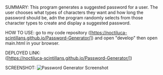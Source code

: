 SUMMARY:
  This program generates a suggested password for a user. The user chooses what types of characters they want and how long the password should be, adn the program randomly selects from those character types to create and display a suggested password. 

HOW TO USE: 
  go to my code repository ([https://noctiluca-scintillans.github.io/Password-Generator/]) and open "develop" then open main.html in your browser. 

DEPLOYED LINK:   
  ([https://noctiluca-scintillans.github.io/Password-Generator/])
  
SCREENSHOT:
  ![Password Generator Screenshot](https://user-images.githubusercontent.com/113305309/195432261-dd7c5642-5944-4e95-b1d8-064328e8edde.png)

